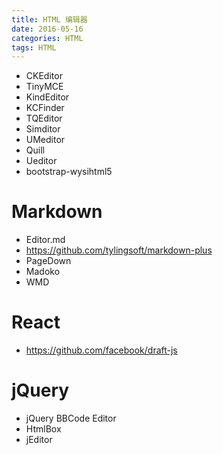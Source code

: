 ```yaml
---
title: HTML 编辑器
date: 2016-05-16
categories: HTML
tags: HTML
---
```


- CKEditor
- TinyMCE
- KindEditor
- KCFinder
- TQEditor
- Simditor
- UMeditor
- Quill
- Ueditor
- bootstrap-wysihtml5

# Markdown
- Editor.md
- https://github.com/tylingsoft/markdown-plus
- PageDown
- Madoko
- WMD

# React
- https://github.com/facebook/draft-js

# jQuery
- jQuery BBCode Editor
- HtmlBox
- jEditor
